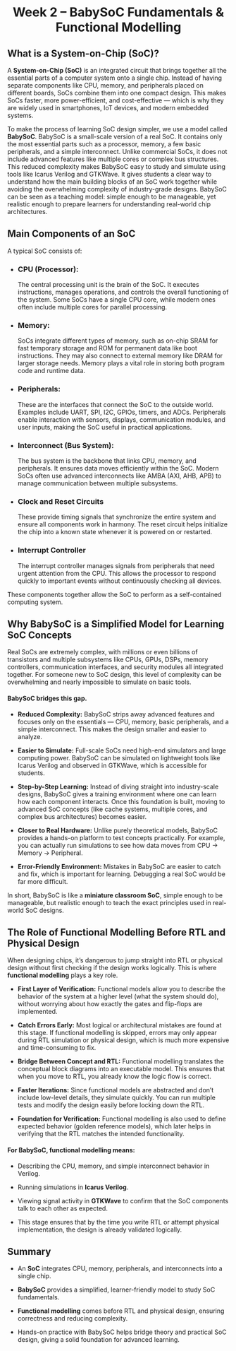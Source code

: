 <div align="center">
  
# Week 2 – BabySoC Fundamentals & Functional Modelling
</div>  

## What is a System-on-Chip (SoC)?
A **System-on-Chip (SoC)** is an integrated circuit that brings together all the essential parts of a computer system onto a single chip. Instead of having separate components like CPU, memory, and peripherals placed on different boards, SoCs combine them into one compact design. This makes SoCs faster, more power-efficient, and cost-effective — which is why they are widely used in smartphones, IoT devices, and modern embedded systems.

To make the process of learning SoC design simpler, we use a model called **BabySoC**. BabySoC is a small-scale version of a real SoC. It contains only the most essential parts such as a processor, memory, a few basic peripherals, and a simple interconnect. Unlike commercial SoCs, it does not include advanced features like multiple cores or complex bus structures. This reduced complexity makes BabySoC easy to study and simulate using tools like Icarus Verilog and GTKWave. It gives students a clear way to understand how the main building blocks of an SoC work together while avoiding the overwhelming complexity of industry-grade designs. BabySoC can be seen as a teaching model: simple enough to be manageable, yet realistic enough to prepare learners for understanding real-world chip architectures.

## Main Components of an SoC
A typical SoC consists of:

- ### CPU (Processor):
  The central processing unit is the brain of the SoC. It executes instructions, manages operations, and controls the overall functioning of the system. Some SoCs have a single CPU core, while modern ones often include multiple cores for parallel processing.

- ### Memory: 
  SoCs integrate different types of memory, such as on-chip SRAM for fast temporary storage and ROM for permanent data like boot instructions. They may also connect to external memory like DRAM for larger storage needs. Memory plays a vital role in storing both program code and runtime data.

- ### Peripherals:
  These are the interfaces that connect the SoC to the outside world. Examples include UART, SPI, I2C, GPIOs, timers, and ADCs. Peripherals enable interaction with sensors, displays, communication modules, and user inputs, making the SoC useful in practical applications.

- ### Interconnect (Bus System): 
  The bus system is the backbone that links CPU, memory, and peripherals. It ensures data moves efficiently within the SoC. Modern SoCs often use advanced interconnects like AMBA (AXI, AHB, APB) to manage communication between multiple subsystems.

- ### Clock and Reset Circuits
  These provide timing signals that synchronize the entire system and ensure all components work in harmony. The reset circuit helps initialize the chip into a known state whenever it is powered on or restarted.

- ### Interrupt Controller
  The interrupt controller manages signals from peripherals that need urgent attention from the CPU. This allows the processor to respond quickly to important events without continuously checking all devices.

These components together allow the SoC to perform as a self-contained computing system.

## Why BabySoC is a Simplified Model for Learning SoC Concepts
Real SoCs are extremely complex, with millions or even billions of transistors and multiple subsystems like CPUs, GPUs, DSPs, memory controllers, communication interfaces, and security modules all integrated together. For someone new to SoC design, this level of complexity can be overwhelming and nearly impossible to simulate on basic tools.

#### BabySoC bridges this gap.

- **Reduced Complexity:** BabySoC strips away advanced features and focuses only on the essentials — CPU, memory, basic peripherals, and a simple interconnect. This makes the design smaller and easier to analyze.

- **Easier to Simulate:** Full-scale SoCs need high-end simulators and large computing power. BabySoC can be simulated on lightweight tools like Icarus Verilog and observed in GTKWave, which is accessible for students.

- **Step-by-Step Learning:** Instead of diving straight into industry-scale designs, BabySoC gives a training environment where one can learn how each component interacts. Once this foundation is built, moving to advanced SoC concepts (like cache systems, multiple cores, and complex bus architectures) becomes easier.

- **Closer to Real Hardware:** Unlike purely theoretical models, BabySoC provides a hands-on platform to test concepts practically. For example, you can actually run simulations to see how data moves from CPU → Memory → Peripheral.

- **Error-Friendly Environment:** Mistakes in BabySoC are easier to catch and fix, which is important for learning. Debugging a real SoC would be far more difficult.

In short, BabySoC is like a **miniature classroom SoC**, simple enough to be manageable, but realistic enough to teach the exact principles used in real-world SoC designs.

## The Role of Functional Modelling Before RTL and Physical Design

When designing chips, it’s dangerous to jump straight into RTL or physical design without first checking if the design works logically. This is where **functional modelling** plays a key role.

- **First Layer of Verification:** Functional models allow you to describe the behavior of the system at a higher level (what the system should do), without worrying about how exactly the gates and flip-flops are implemented.

- **Catch Errors Early:** Most logical or architectural mistakes are found at this stage. If functional modelling is skipped, errors may only appear during RTL simulation or physical design, which is much more expensive and time-consuming to fix.

- **Bridge Between Concept and RTL:** Functional modelling translates the conceptual block diagrams into an executable model. This ensures that when you move to RTL, you already know the logic flow is correct.

- **Faster Iterations:** Since functional models are abstracted and don’t include low-level details, they simulate quickly. You can run multiple tests and modify the design easily before locking down the RTL.

- **Foundation for Verification:** Functional modelling is also used to define expected behavior (golden reference models), which later helps in verifying that the RTL matches the intended functionality.

#### For BabySoC, functional modelling means:

- Describing the CPU, memory, and simple interconnect behavior in Verilog.

- Running simulations in **Icarus Verilog**.

- Viewing signal activity in **GTKWave** to confirm that the SoC components talk to each other as expected.

- This stage ensures that by the time you write RTL or attempt physical implementation, the design is already validated logically.

## Summary

- An **SoC** integrates CPU, memory, peripherals, and interconnects into a single chip.

- **BabySoC** provides a simplified, learner-friendly model to study SoC fundamentals.

- **Functional modelling** comes before RTL and physical design, ensuring correctness and reducing complexity.

- Hands-on practice with BabySoC helps bridge theory and practical SoC design, giving a solid foundation for advanced learning.

